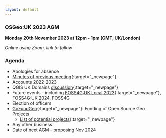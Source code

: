 ```yaml
---
layout: default
---
```


### OSGeo:UK 2023 AGM

**Monday 20th November 2023 at 12pm - 1pm (GMT, UK/London)** 

*Online using Zoom, link to follow*

### Agenda

* Apologies for absence
* [Minutes of previous meeting](./agm2022minutes.html){:target="_newpage"}
* Accounts 2022-2023
* QGIS UK Domains [discussion](https://lists.osgeo.org/pipermail/uk/2023-March/001189.html){:target="_newpage"}
* Future events - including [FOSS4G:UK Local 2023](https://uk.osgeo.org/foss4guklocal2023/){:target="_newpage"}, FOSS4G:UK 2024, FOSS4G
* Election of officers
* [GoFundGeo](../gofundgeo.html){:target="_newpage"}: Funding of Open Source Geo Projects
	- [List of potential projects](https://docs.google.com/document/d/17XcO2yKaOAT81OihVCf_mSrVdTVoH0tqMNMOat13ywE/edit?usp=sharing){:target="_newpage"}
* Any other business
* Date of next AGM - proposing Nov 2024
